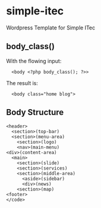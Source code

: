 # simple-itec
Wordpress Template for Simple ITec

## body_class()
With the flowing input:
```
  <body <?php body_class(); ?>>
```
The result is:
```
  <body class="home blog">
```
  
## Body Structure
```
<header>
  <section>(top-bar)
  <section>(menu-area)
    <section>(logo)
    <nav>(main-menu)
<div>(content-area)
  <main>
    <section>(slide)
    <section>(services)
    <section>(middle-area)
      <aside>(sidebar)
      <div>(news)
    <section>(map)
<footer>
</code>
